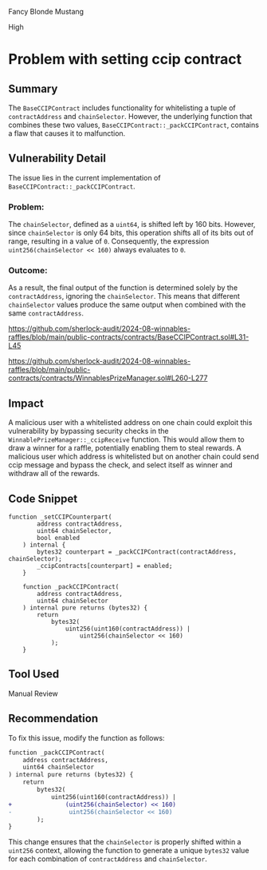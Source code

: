Fancy Blonde Mustang

High

# Problem with setting ccip contract

## Summary

The `BaseCCIPContract` includes functionality for whitelisting a tuple of `contractAddress` and `chainSelector`. However, the underlying function that combines these two values, `BaseCCIPContract::_packCCIPContract`, contains a flaw that causes it to malfunction.

## Vulnerability Detail

The issue lies in the current implementation of `BaseCCIPContract::_packCCIPContract`.

### Problem:
The `chainSelector`, defined as a `uint64`, is shifted left by 160 bits. However, since `chainSelector` is only 64 bits, this operation shifts all of its bits out of range, resulting in a value of `0`. Consequently, the expression `uint256(chainSelector << 160)` always evaluates to `0`.

### Outcome:
As a result, the final output of the function is determined solely by the `contractAddress`, ignoring the `chainSelector`. This means that different `chainSelector` values produce the same output when combined with the same `contractAddress`.

https://github.com/sherlock-audit/2024-08-winnables-raffles/blob/main/public-contracts/contracts/BaseCCIPContract.sol#L31-L45

https://github.com/sherlock-audit/2024-08-winnables-raffles/blob/main/public-contracts/contracts/WinnablesPrizeManager.sol#L260-L277

## Impact

A malicious user with a whitelisted address on one chain could exploit this vulnerability by bypassing security checks in the `WinnablePrizeManager::_ccipReceive` function. This would allow them to draw a winner for a raffle, potentially enabling them to steal rewards. A malicious user which address is whitelisted but on another chain could send ccip message and bypass the check, and select itself as winner and withdraw all of the rewards.

## Code Snippet

```solidity
function _setCCIPCounterpart(
        address contractAddress,
        uint64 chainSelector,
        bool enabled
    ) internal {
        bytes32 counterpart = _packCCIPContract(contractAddress, chainSelector);
        _ccipContracts[counterpart] = enabled;
    }

    function _packCCIPContract(
        address contractAddress,
        uint64 chainSelector
    ) internal pure returns (bytes32) {
        return
            bytes32(
                uint256(uint160(contractAddress)) |
                    uint256(chainSelector << 160)
            );
    }
```

## Tool Used

Manual Review

## Recommendation

To fix this issue, modify the function as follows:

```diff
function _packCCIPContract(
    address contractAddress,
    uint64 chainSelector
) internal pure returns (bytes32) {
    return
        bytes32(
            uint256(uint160(contractAddress)) |
+               (uint256(chainSelector) << 160)
-                uint256(chainSelector << 160)
        );
}
```

This change ensures that the `chainSelector` is properly shifted within a `uint256` context, allowing the function to generate a unique `bytes32` value for each combination of `contractAddress` and `chainSelector`.